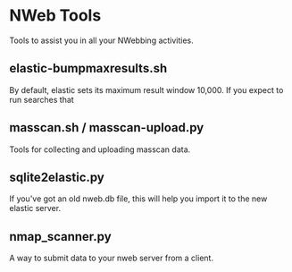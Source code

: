 NWeb Tools
==========

Tools to assist you in all your NWebbing activities.


elastic-bumpmaxresults.sh
-------------------------

By default, elastic sets its maximum result window 10,000.  If you expect to run searches that

masscan.sh / masscan-upload.py
------------------------------

Tools for collecting and uploading masscan data.

sqlite2elastic.py
-----------------

If you've got an old nweb.db file, this will help you import it to the new elastic server.

nmap_scanner.py
-----------------

A way to submit data to your nweb server from a client.
